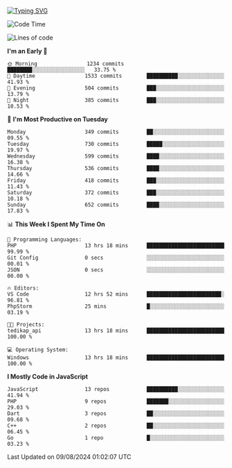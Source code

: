 [![Typing SVG](https://readme-typing-svg.demolab.com?font=Fira+Code&pause=1000&color=F7F7F7&random=false&width=435&lines=Hi+%F0%9F%91%8B%2C+I'm+Rafiu+Sidqi;Junior+Backend+Developer)](https://git.io/typing-svg)
<!--START_SECTION:waka-->
![Code Time](http://img.shields.io/badge/Code%20Time-318%20hrs%201%20min-blue)

![Lines of code](https://img.shields.io/badge/From%20Hello%20World%20I%27ve%20Written-1.4%20million%20lines%20of%20code-blue)

**I'm an Early 🐤** 

```text
🌞 Morning                1234 commits        ████████░░░░░░░░░░░░░░░░░   33.75 % 
🌆 Daytime                1533 commits        ██████████░░░░░░░░░░░░░░░   41.93 % 
🌃 Evening                504 commits         ███░░░░░░░░░░░░░░░░░░░░░░   13.79 % 
🌙 Night                  385 commits         ███░░░░░░░░░░░░░░░░░░░░░░   10.53 % 
```
📅 **I'm Most Productive on Tuesday** 

```text
Monday                   349 commits         ██░░░░░░░░░░░░░░░░░░░░░░░   09.55 % 
Tuesday                  730 commits         █████░░░░░░░░░░░░░░░░░░░░   19.97 % 
Wednesday                599 commits         ████░░░░░░░░░░░░░░░░░░░░░   16.38 % 
Thursday                 536 commits         ████░░░░░░░░░░░░░░░░░░░░░   14.66 % 
Friday                   418 commits         ███░░░░░░░░░░░░░░░░░░░░░░   11.43 % 
Saturday                 372 commits         ███░░░░░░░░░░░░░░░░░░░░░░   10.18 % 
Sunday                   652 commits         ████░░░░░░░░░░░░░░░░░░░░░   17.83 % 
```


📊 **This Week I Spent My Time On** 

```text
💬 Programming Languages: 
PHP                      13 hrs 18 mins      █████████████████████████   99.99 % 
Git Config               0 secs              ░░░░░░░░░░░░░░░░░░░░░░░░░   00.01 % 
JSON                     0 secs              ░░░░░░░░░░░░░░░░░░░░░░░░░   00.00 % 

🔥 Editors: 
VS Code                  12 hrs 52 mins      ████████████████████████░   96.81 % 
PhpStorm                 25 mins             █░░░░░░░░░░░░░░░░░░░░░░░░   03.19 % 

🐱‍💻 Projects: 
tedikap_api              13 hrs 18 mins      █████████████████████████   100.00 % 

💻 Operating System: 
Windows                  13 hrs 18 mins      █████████████████████████   100.00 % 
```

**I Mostly Code in JavaScript** 

```text
JavaScript               13 repos            ██████████░░░░░░░░░░░░░░░   41.94 % 
PHP                      9 repos             ███████░░░░░░░░░░░░░░░░░░   29.03 % 
Dart                     3 repos             ██░░░░░░░░░░░░░░░░░░░░░░░   09.68 % 
C++                      2 repos             ██░░░░░░░░░░░░░░░░░░░░░░░   06.45 % 
Go                       1 repo              █░░░░░░░░░░░░░░░░░░░░░░░░   03.23 % 
```




 Last Updated on 09/08/2024 01:02:07 UTC
<!--END_SECTION:waka-->
